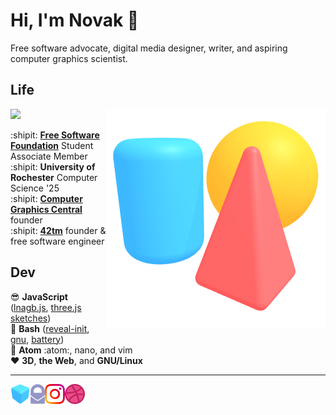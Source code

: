 Hi, I'm Novak :wave:
====================

Free software advocate, digital media designer, writer, and aspiring computer
graphics scientist.

Life
----

<img align="right" src="img/scene.png">

![](https://static.fsf.org/nosvn/associate/crm/5636489.png)

:shipit: [**Free Software Foundation**][fsf] Student Associate Member  
:shipit: **University of Rochester** Computer Science '25  
:shipit: [**Computer Graphics Central**][cgcentral] founder  
:shipit: [**42tm**][42tm] founder & free software engineer

[fsf]:       https://member.fsf.org
[cgcentral]: https://cgcentral.github.io
[42tm]:      https://github.com/42tm

Dev
---

:sunglasses: **JavaScript** ([lnagb.js][lnagbjs], [three.js sketches][three])  
        :ox: **Bash** ([reveal-init][ri], [gnu][gnu], [battery][battery])  
      :memo: **Atom** :atom:, nano, and vim  
     :heart: **3D**, **the Web**, and **GNU/Linux**

[lnagbjs]: https://github.com/cgcentral/lnagb.js
[three]:   https://github.com/novakcgx/three.js-sketches
[ri]:      https://github.com/novakcgx/reveal-init
[gnu]:     https://github.com/novakcgx/gnu
[battery]: https://github.com/novakcgx/battery

- - -

<a href="https://novakcgx.github.io">
    <img height="32" align="left" alt="Website" src="img/icons/personal.png" />
</a>

<a href="mailto:novakcgx@protonmail.com">
    <img height="32" align="left" alt="Mail" src="img/icons/protonmail.png" />
</a>

<a href="https://www.instagram.com/thechonkypenguin">
    <img height="32" align="left" alt="Instagram" src="img/icons/instagram.png" />
</a>

<a href="https://dribbble.com/novakcgx">
    <img height="32" align="left" alt="Dribbble" src="img/icons/dribbble.png" />
</a>
